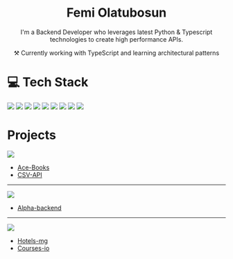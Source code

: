 <h1 align="center">Femi Olatubosun </h1>
<p align="center">I'm a Backend Developer who leverages latest Python & Typescript technologies to create high performance APIs.
</p> 
<p align="center"> ⚒ Currently working with TypeScript and learning architectural patterns</p>

### 
# 💻 Tech Stack

<p align="left">
<img src="https://img.shields.io/badge/Python-.py-blue" />
<img src="https://img.shields.io/badge/Typescript-.ts-blue" />
<img src="https://img.shields.io/badge/Express-.ts-red" />
<img src="https://img.shields.io/badge/FastAPI-.py-teal" />
<img src="https://img.shields.io/badge/NestJS-.ts-red" />
<img src="https://img.shields.io/badge/Django-.py-green" />
<img src="https://img.shields.io/badge/Flask-.py-black" />
<img src="https://img.shields.io/badge/React-.ts-cyan" />
<img src="https://img.shields.io/badge/Docker-white" />

<p>

# Projects

<p align="left">
<img src="https://img.shields.io/badge/FastAPI-py-teal" />
</p>

- [Ace-Books](https://github.com/femiolatubosun/ace-books)
- [CSV-API](https://github.com/femiolatubosun/csv-api)
-----

<p align="left">
<img src="https://img.shields.io/badge/NestJS-ts-red" />
</p>

- [Alpha-backend](https://github.com/femiolatubosun/alpha-backend)

-----
<p align="left">
<img src="https://img.shields.io/badge/Django-py-green" />
</p>

- [Hotels-mg](https://github.com/femiolatubosun/hotels-mg)
- [Courses-io](https://github.com/femiolatubosun/courses-io)





